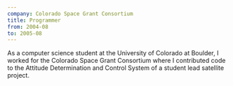 ```yaml
---
company: Colorado Space Grant Consortium
title: Programmer
from: 2004-08
to: 2005-08
---
```


As a computer science student at the University of Colorado at Boulder, I worked for the Colorado Space Grant Consortium where I contributed code to the Attitude Determination and Control System of a student lead satellite project.